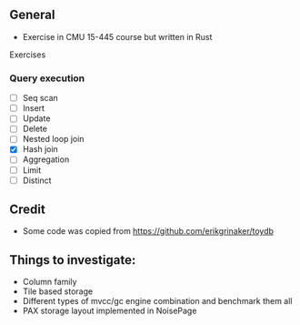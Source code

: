 ## General 
- Exercise in CMU 15-445 course but written in Rust

Exercises
### Query execution
- [ ] Seq scan
- [ ] Insert
- [ ] Update
- [ ] Delete
- [ ] Nested loop join
- [x] Hash join
- [ ] Aggregation
- [ ] Limit
- [ ] Distinct
## Credit 
- Some code was copied from https://github.com/erikgrinaker/toydb

## Things to investigate:
- Column family
- Tile based storage
- Different types of mvcc/gc engine combination and benchmark them all
- PAX storage layout implemented in NoisePage
